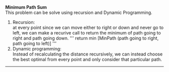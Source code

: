 **Minimum Path Sum**  
This problem can be solve using recursion and Dynamic Programming.
1. Recursion:  
at every point since we can move either to right or down and never go to left, we can make a recurive call to return the minimum of path 
going to right and path going down.
'''
return min [MinPath (path going to right, path going to left)]
'''
2. Dynamic programming:  
Instead of recalculating the distance recursively, we can instead choose the best optimal from every point and only consider that 
particular path.
---
